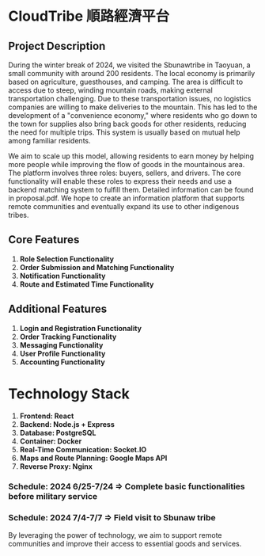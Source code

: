 # CloudTribe 順路經濟平台
## Project Description

During the winter break of 2024, we visited the Sbunawtribe in Taoyuan, a small community with around 200 residents. The local economy is primarily based on agriculture, guesthouses, and camping. The area is difficult to access due to steep, winding mountain roads, making external transportation challenging. Due to these transportation issues, no logistics companies are willing to make deliveries to the mountain. This has led to the development of a "convenience economy," where residents who go down to the town for supplies also bring back goods for other residents, reducing the need for multiple trips. This system is usually based on mutual help among familiar residents.

We aim to scale up this model, allowing residents to earn money by helping more people while improving the flow of goods in the mountainous area. The platform involves three roles: buyers, sellers, and drivers. The core functionality will enable these roles to express their needs and use a backend matching system to fulfill them. Detailed information can be found in proposal.pdf. We hope to create an information platform that supports remote communities and eventually expand its use to other indigenous tribes.

## Core Features

1. **Role Selection Functionality**
2. **Order Submission and Matching Functionality**
3. **Notification Functionality**
4. **Route and Estimated Time Functionality**

## Additional Features

1. **Login and Registration Functionality**
2. **Order Tracking Functionality**
3. **Messaging Functionality**
4. **User Profile Functionality**
5. **Accounting Functionality**

# Technology Stack

1. **Frontend: React**
2. **Backend: Node.js + Express**
3. **Database: PostgreSQL**
4. **Container: Docker**
5. **Real-Time Communication: Socket.IO**
6. **Maps and Route Planning: Google Maps API**
7. **Reverse Proxy: Nginx**

### Schedule: 2024 6/25-7/24 => Complete basic functionalities before military service

### Schedule: 2024 7/4-7/7 => Field visit to Sbunaw tribe

By leveraging the power of technology, we aim to support remote communities and improve their access to essential goods and services.
